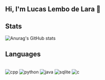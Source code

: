 ## Hi, I'm Lucas Lembo de Lara 👋


## Stats
![Anurag's GitHub stats](https://github-readme-stats.vercel.app/api?username=lucas-lembo&show_icons=true&theme=dark)

## Languages
<div style="display:inline_block"><br/>
  <img align="center" alt="cpp" scr="https://img.shields.io/badge/C%2B%2B-00599C?style=for-the-badge&logo=c%2B%2B&logoColor=white" />
  <img align="center" alt="python" scr="https://img.shields.io/badge/Python-3776AB?style=for-the-badge&logo=python&logoColor=white" />
  <img align="center" alt="java" scr="https://img.shields.io/badge/Java-ED8B00?style=for-the-badge&logo=openjdk&logoColor=white" />
  <img align="center" alt="sqlite" scr="https://img.shields.io/badge/SQLite-07405E?style=for-the-badge&logo=sqlite&logoColor=white" />
  <img align="center" alt="c" scr="	https://img.shields.io/badge/C-00599C?style=for-the-badge&logo=c&logoColor=white" />
</div>
